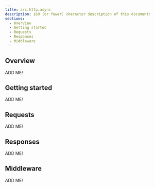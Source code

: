 ```yaml
---
title: arc.http.async
description: 160 (or fewer) character description of this document!
sections:
  - Overview
  - Getting started
  - Requests
  - Responses
  - Middleware
---
```


## Overview

ADD ME!


## Getting started

ADD ME!


## Requests

ADD ME!


## Responses

ADD ME!


## Middleware

ADD ME!

